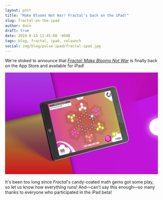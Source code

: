```yaml
---
layout: post
title: "Make Blooms Not War! Fractal's back on the iPad!"
slug: fractal-on-the-ipad
author: dain
draft: true
date: 2019-8-13 11:45:00 -0500
tags: blog, fractal, ipad, relaunch
social: img/blog/pulse-ipad/fractal-ipad.jpg
---
```

We're stoked to announce that [_Fractal: Make Blooms Not War_](https://itunes.apple.com/us/app/fractal-make-blooms-not-war/id498291489?mt=8) is finally back on the App Store and available for iPad!

[![Fractal iPad](/img/blog/pulse-ipad/fractal-ipad.jpg)](https://itunes.apple.com/us/app/fractal-make-blooms-not-war/id498291489?mt=8)

It's been too long since _Fractal_'s candy-coated math gems got some play, so let us know how everything runs! And—can't say this enough—so many thanks to everyone who participated in the iPad beta!
